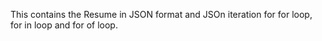 This contains the Resume in JSON format and JSOn iteration for for loop, for in loop and for of loop. 
